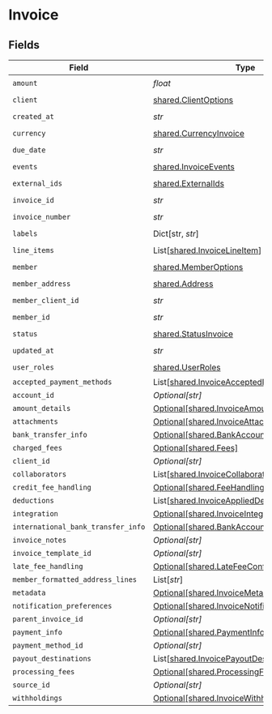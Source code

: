 # Invoice


## Fields

| Field                                                                                                    | Type                                                                                                     | Required                                                                                                 | Description                                                                                              |
| -------------------------------------------------------------------------------------------------------- | -------------------------------------------------------------------------------------------------------- | -------------------------------------------------------------------------------------------------------- | -------------------------------------------------------------------------------------------------------- |
| `amount`                                                                                                 | *float*                                                                                                  | :heavy_check_mark:                                                                                       | N/A                                                                                                      |
| `client`                                                                                                 | [shared.ClientOptions](../../models/shared/clientoptions.md)                                             | :heavy_check_mark:                                                                                       | N/A                                                                                                      |
| `created_at`                                                                                             | *str*                                                                                                    | :heavy_check_mark:                                                                                       | N/A                                                                                                      |
| `currency`                                                                                               | [shared.CurrencyInvoice](../../models/shared/currencyinvoice.md)                                         | :heavy_check_mark:                                                                                       | N/A                                                                                                      |
| `due_date`                                                                                               | *str*                                                                                                    | :heavy_check_mark:                                                                                       | N/A                                                                                                      |
| `events`                                                                                                 | [shared.InvoiceEvents](../../models/shared/invoiceevents.md)                                             | :heavy_check_mark:                                                                                       | N/A                                                                                                      |
| `external_ids`                                                                                           | [shared.ExternalIds](../../models/shared/externalids.md)                                                 | :heavy_check_mark:                                                                                       | N/A                                                                                                      |
| `invoice_id`                                                                                             | *str*                                                                                                    | :heavy_check_mark:                                                                                       | N/A                                                                                                      |
| `invoice_number`                                                                                         | *str*                                                                                                    | :heavy_check_mark:                                                                                       | N/A                                                                                                      |
| `labels`                                                                                                 | Dict[str, *str*]                                                                                         | :heavy_check_mark:                                                                                       | N/A                                                                                                      |
| `line_items`                                                                                             | List[[shared.InvoiceLineItem](../../models/shared/invoicelineitem.md)]                                   | :heavy_check_mark:                                                                                       | N/A                                                                                                      |
| `member`                                                                                                 | [shared.MemberOptions](../../models/shared/memberoptions.md)                                             | :heavy_check_mark:                                                                                       | N/A                                                                                                      |
| `member_address`                                                                                         | [shared.Address](../../models/shared/address.md)                                                         | :heavy_check_mark:                                                                                       | N/A                                                                                                      |
| `member_client_id`                                                                                       | *str*                                                                                                    | :heavy_check_mark:                                                                                       | N/A                                                                                                      |
| `member_id`                                                                                              | *str*                                                                                                    | :heavy_check_mark:                                                                                       | N/A                                                                                                      |
| `status`                                                                                                 | [shared.StatusInvoice](../../models/shared/statusinvoice.md)                                             | :heavy_check_mark:                                                                                       | N/A                                                                                                      |
| `updated_at`                                                                                             | *str*                                                                                                    | :heavy_check_mark:                                                                                       | N/A                                                                                                      |
| `user_roles`                                                                                             | [shared.UserRoles](../../models/shared/userroles.md)                                                     | :heavy_check_mark:                                                                                       | N/A                                                                                                      |
| `accepted_payment_methods`                                                                               | List[[shared.InvoiceAcceptedPaymentMethods](../../models/shared/invoiceacceptedpaymentmethods.md)]       | :heavy_minus_sign:                                                                                       | N/A                                                                                                      |
| `account_id`                                                                                             | *Optional[str]*                                                                                          | :heavy_minus_sign:                                                                                       | N/A                                                                                                      |
| `amount_details`                                                                                         | [Optional[shared.InvoiceAmountDetails]](../../models/shared/invoiceamountdetails.md)                     | :heavy_minus_sign:                                                                                       | N/A                                                                                                      |
| `attachments`                                                                                            | [Optional[shared.InvoiceAttachments]](../../models/shared/invoiceattachments.md)                         | :heavy_minus_sign:                                                                                       | N/A                                                                                                      |
| `bank_transfer_info`                                                                                     | [Optional[shared.BankAccount]](../../models/shared/bankaccount.md)                                       | :heavy_minus_sign:                                                                                       | N/A                                                                                                      |
| `charged_fees`                                                                                           | [Optional[shared.Fees]](../../models/shared/fees.md)                                                     | :heavy_minus_sign:                                                                                       | N/A                                                                                                      |
| `client_id`                                                                                              | *Optional[str]*                                                                                          | :heavy_minus_sign:                                                                                       | N/A                                                                                                      |
| `collaborators`                                                                                          | List[[shared.InvoiceCollaborator](../../models/shared/invoicecollaborator.md)]                           | :heavy_minus_sign:                                                                                       | N/A                                                                                                      |
| `credit_fee_handling`                                                                                    | [Optional[shared.FeeHandlingConfig]](../../models/shared/feehandlingconfig.md)                           | :heavy_minus_sign:                                                                                       | N/A                                                                                                      |
| `deductions`                                                                                             | List[[shared.InvoiceAppliedDeductions](../../models/shared/invoiceapplieddeductions.md)]                 | :heavy_minus_sign:                                                                                       | N/A                                                                                                      |
| `integration`                                                                                            | [Optional[shared.InvoiceIntegrations]](../../models/shared/invoiceintegrations.md)                       | :heavy_minus_sign:                                                                                       | N/A                                                                                                      |
| `international_bank_transfer_info`                                                                       | [Optional[shared.BankAccount]](../../models/shared/bankaccount.md)                                       | :heavy_minus_sign:                                                                                       | N/A                                                                                                      |
| `invoice_notes`                                                                                          | *Optional[str]*                                                                                          | :heavy_minus_sign:                                                                                       | N/A                                                                                                      |
| `invoice_template_id`                                                                                    | *Optional[str]*                                                                                          | :heavy_minus_sign:                                                                                       | N/A                                                                                                      |
| `late_fee_handling`                                                                                      | [Optional[shared.LateFeeConfig]](../../models/shared/latefeeconfig.md)                                   | :heavy_minus_sign:                                                                                       | N/A                                                                                                      |
| `member_formatted_address_lines`                                                                         | List[*str*]                                                                                              | :heavy_minus_sign:                                                                                       | N/A                                                                                                      |
| `metadata`                                                                                               | [Optional[shared.InvoiceMetadata]](../../models/shared/invoicemetadata.md)                               | :heavy_minus_sign:                                                                                       | N/A                                                                                                      |
| `notification_preferences`                                                                               | [Optional[shared.InvoiceNotificationPreferences]](../../models/shared/invoicenotificationpreferences.md) | :heavy_minus_sign:                                                                                       | N/A                                                                                                      |
| `parent_invoice_id`                                                                                      | *Optional[str]*                                                                                          | :heavy_minus_sign:                                                                                       | N/A                                                                                                      |
| `payment_info`                                                                                           | [Optional[shared.PaymentInfo]](../../models/shared/paymentinfo.md)                                       | :heavy_minus_sign:                                                                                       | N/A                                                                                                      |
| `payment_method_id`                                                                                      | *Optional[str]*                                                                                          | :heavy_minus_sign:                                                                                       | N/A                                                                                                      |
| `payout_destinations`                                                                                    | List[[shared.InvoicePayoutDestination](../../models/shared/invoicepayoutdestination.md)]                 | :heavy_minus_sign:                                                                                       | N/A                                                                                                      |
| `processing_fees`                                                                                        | [Optional[shared.ProcessingFees]](../../models/shared/processingfees.md)                                 | :heavy_minus_sign:                                                                                       | N/A                                                                                                      |
| `source_id`                                                                                              | *Optional[str]*                                                                                          | :heavy_minus_sign:                                                                                       | N/A                                                                                                      |
| `withholdings`                                                                                           | [Optional[shared.InvoiceWithholdings]](../../models/shared/invoicewithholdings.md)                       | :heavy_minus_sign:                                                                                       | N/A                                                                                                      |